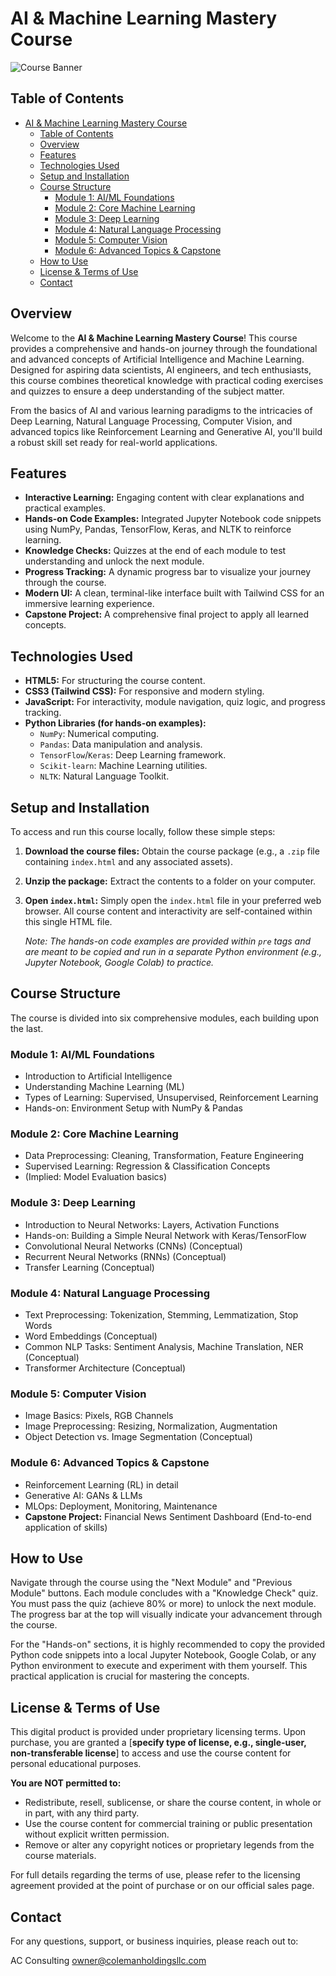 # AI & Machine Learning Mastery Course

![Course Banner](<img width="1024" height="1024" alt="image" src="https://github.com/user-attachments/assets/b410ff71-c58c-4ea6-89a9-f75a3174e914" />
)

## Table of Contents

-   [AI & Machine Learning Mastery Course](#ai--machine-learning-mastery-course)
    -   [Table of Contents](#table-of-contents)
    -   [Overview](#overview)
    -   [Features](#features)
    -   [Technologies Used](#technologies-used)
    -   [Setup and Installation](#setup-and-installation)
    -   [Course Structure](#course-structure)
        -   [Module 1: AI/ML Foundations](#module-1-aiml-foundations)
        -   [Module 2: Core Machine Learning](#module-2-core-machine-learning)
        -   [Module 3: Deep Learning](#module-3-deep-learning)
        -   [Module 4: Natural Language Processing](#module-4-natural-language-processing)
        -   [Module 5: Computer Vision](#module-5-computer-vision)
        -   [Module 6: Advanced Topics & Capstone](#module-6-advanced-topics--capstone)
    -   [How to Use](#how-to-use)
    -   [License & Terms of Use](#license--terms-of-use)
    -   [Contact](#contact)

## Overview

Welcome to the **AI & Machine Learning Mastery Course**! This course provides a comprehensive and hands-on journey through the foundational and advanced concepts of Artificial Intelligence and Machine Learning. Designed for aspiring data scientists, AI engineers, and tech enthusiasts, this course combines theoretical knowledge with practical coding exercises and quizzes to ensure a deep understanding of the subject matter.

From the basics of AI and various learning paradigms to the intricacies of Deep Learning, Natural Language Processing, Computer Vision, and advanced topics like Reinforcement Learning and Generative AI, you'll build a robust skill set ready for real-world applications.

## Features

*   **Interactive Learning:** Engaging content with clear explanations and practical examples.
*   **Hands-on Code Examples:** Integrated Jupyter Notebook code snippets using NumPy, Pandas, TensorFlow, Keras, and NLTK to reinforce learning.
*   **Knowledge Checks:** Quizzes at the end of each module to test understanding and unlock the next module.
*   **Progress Tracking:** A dynamic progress bar to visualize your journey through the course.
*   **Modern UI:** A clean, terminal-like interface built with Tailwind CSS for an immersive learning experience.
*   **Capstone Project:** A comprehensive final project to apply all learned concepts.

## Technologies Used

*   **HTML5:** For structuring the course content.
*   **CSS3 (Tailwind CSS):** For responsive and modern styling.
*   **JavaScript:** For interactivity, module navigation, quiz logic, and progress tracking.
*   **Python Libraries (for hands-on examples):**
    *   `NumPy`: Numerical computing.
    *   `Pandas`: Data manipulation and analysis.
    *   `TensorFlow`/`Keras`: Deep Learning framework.
    *   `Scikit-learn`: Machine Learning utilities.
    *   `NLTK`: Natural Language Toolkit.

## Setup and Installation

To access and run this course locally, follow these simple steps:

1.  **Download the course files:**
    Obtain the course package (e.g., a `.zip` file containing `index.html` and any associated assets).
2.  **Unzip the package:**
    Extract the contents to a folder on your computer.
3.  **Open `index.html`:**
    Simply open the `index.html` file in your preferred web browser. All course content and interactivity are self-contained within this single HTML file.

    _Note: The hands-on code examples are provided within `pre` tags and are meant to be copied and run in a separate Python environment (e.g., Jupyter Notebook, Google Colab) to practice._

## Course Structure

The course is divided into six comprehensive modules, each building upon the last.

### Module 1: AI/ML Foundations
-   Introduction to Artificial Intelligence
-   Understanding Machine Learning (ML)
-   Types of Learning: Supervised, Unsupervised, Reinforcement Learning
-   Hands-on: Environment Setup with NumPy & Pandas

### Module 2: Core Machine Learning
-   Data Preprocessing: Cleaning, Transformation, Feature Engineering
-   Supervised Learning: Regression & Classification Concepts
-   (Implied: Model Evaluation basics)

### Module 3: Deep Learning
-   Introduction to Neural Networks: Layers, Activation Functions
-   Hands-on: Building a Simple Neural Network with Keras/TensorFlow
-   Convolutional Neural Networks (CNNs) (Conceptual)
-   Recurrent Neural Networks (RNNs) (Conceptual)
-   Transfer Learning (Conceptual)

### Module 4: Natural Language Processing
-   Text Preprocessing: Tokenization, Stemming, Lemmatization, Stop Words
-   Word Embeddings (Conceptual)
-   Common NLP Tasks: Sentiment Analysis, Machine Translation, NER (Conceptual)
-   Transformer Architecture (Conceptual)

### Module 5: Computer Vision
-   Image Basics: Pixels, RGB Channels
-   Image Preprocessing: Resizing, Normalization, Augmentation
-   Object Detection vs. Image Segmentation (Conceptual)

### Module 6: Advanced Topics & Capstone
-   Reinforcement Learning (RL) in detail
-   Generative AI: GANs & LLMs
-   MLOps: Deployment, Monitoring, Maintenance
-   **Capstone Project:** Financial News Sentiment Dashboard (End-to-end application of skills)

## How to Use

Navigate through the course using the "Next Module" and "Previous Module" buttons. Each module concludes with a "Knowledge Check" quiz. You must pass the quiz (achieve 80% or more) to unlock the next module. The progress bar at the top will visually indicate your advancement through the course.

For the "Hands-on" sections, it is highly recommended to copy the provided Python code snippets into a local Jupyter Notebook, Google Colab, or any Python environment to execute and experiment with them yourself. This practical application is crucial for mastering the concepts.

## License & Terms of Use

This digital product is provided under proprietary licensing terms. Upon purchase, you are granted a [**specify type of license, e.g., single-user, non-transferable license**] to access and use the course content for personal educational purposes.

**You are NOT permitted to:**
*   Redistribute, resell, sublicense, or share the course content, in whole or in part, with any third party.
*   Use the course content for commercial training or public presentation without explicit written permission.
*   Remove or alter any copyright notices or proprietary legends from the course materials.

For full details regarding the terms of use, please refer to the licensing agreement provided at the point of purchase or on our official sales page.

## Contact

For any questions, support, or business inquiries, please reach out to:

AC Consulting
owner@colemanholdingsllc.com
